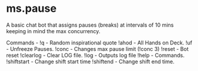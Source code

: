 # ms.pause
A basic chat bot that assigns pauses (breaks) at intervals of 10 mins keeping in mind the max concurrency. 

Commands - 
!q - Random inspirational quote
!ahod - All Hands on Deck. 
!uf - Unfreeze Pauses. 
!conc - Changes max pause limit (!conc 3) 
!reset - Bot reset 
!clearlog - Clear LOG file. 
!log - Outputs log file 
!help - Commands. 
!shiftstart - Change shift start time 
!shiftend - Change shift end time. 

